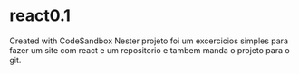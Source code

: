 # react0.1
Created with CodeSandbox
Nester projeto foi um excercicios simples para fazer um site com react e um repositorio e tambem manda o projeto para o git.

